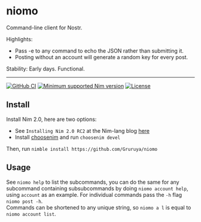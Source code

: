 # niomo

Command-line client for Nostr.

Highlights:
* Pass -e to any command to echo the JSON rather than submitting it.
* Posting without an account will generate a random key for every post.

Stability: Early days. Functional.

---
[![GitHub CI](../../actions/workflows/build.yml/badge.svg?branch=master)](../../actions/workflows/build.yml)
[![Minimum supported Nim version](https://img.shields.io/badge/Nim-1.9.1+-informational?logo=Nim&labelColor=232733&color=F3D400)](https://nim-lang.org)
[![License](https://img.shields.io/github/license/Gruruya/niomo?logo=GNU&logoColor=000000&labelColor=FFFFFF&color=663366)](LICENSE.md)

Install
---
Install Nim 2.0, here are two options:
* See `Installing Nim 2.0 RC2` at the Nim-lang blog [here](https://nim-lang.org/blog/2023/03/31/version-20-rc2.html)
* Install [choosenim](https://github.com/dom96/choosenim#installation) and run `choosenim devel`

Then, run `nimble install https://github.com/Gruruya/niomo`

Usage
---
See `niomo help` to list the subcommands, you can do the same for any subcommand containing subsubcommands by doing `niomo account help`, using `account` as an example. For individual commands pass the `-h` flag `niomo post -h`.  
Commands can be shortened to any unique string, so `niomo a l` is equal to `niomo account list`.
